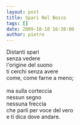 ```yaml
---
layout: post
title: Spari Nel Bosco
tags: []
date: 2009-10-10 16:38:00
author: pietro
---
```

Distanti spari<br/>senza vedere<br/>l'origine del suono<br/>ti cerchi senza avere<br/>come, come farne a meno;<br/><br/>ma sulla corteccia<br/>nessun segno<br/>nessuna freccia<br/>che parli per voce del vero<br/>e ti dica dove andare.
